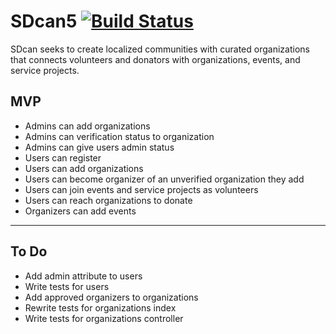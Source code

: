 # SDcan5 [![Build Status](https://travis-ci.org/dnguyensr/SDcan5.svg?branch=master)](https://travis-ci.org/dnguyensr/SDcan5)

SDcan seeks to create localized communities with curated organizations that connects volunteers and donators with organizations, events, and service projects.

## MVP

* Admins can add organizations
* Admins can verification status to organization
* Admins can give users admin status
* Users can register
* Users can add organizations
* Users can become organizer of an unverified organization they add
* Users can join events and service projects as volunteers
* Users can reach organizations to donate
* Organizers can add events

***

## To Do
* Add admin attribute to users
* Write tests for users
* Add approved organizers to organizations
* Rewrite tests for organizations index
* Write tests for organizations controller
